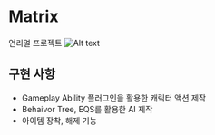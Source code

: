 # Matrix
언리얼 프로젝트
![Alt text](C:\Users\USER\Desktop\MatrixImage.png)

## 구현 사항
* Gameplay Ability 플러그인을 활용한 캐릭터 액션 제작
* Behaivor Tree, EQS를 활용한 AI 제작
* 아이템 장착, 해제 기능
